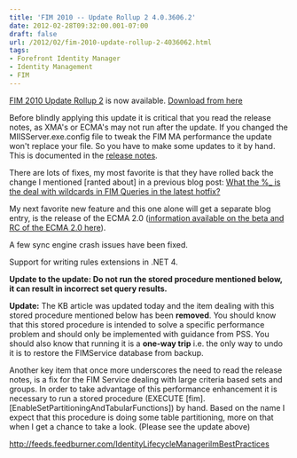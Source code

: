 ```yaml
---
title: 'FIM 2010 -- Update Rollup 2 4.0.3606.2'
date: 2012-02-28T09:32:00.001-07:00
draft: false
url: /2012/02/fim-2010-update-rollup-2-4036062.html
tags: 
- Forefront Identity Manager
- Identity Management
- FIM
---
```


[FIM 2010 Update Rollup 2](http://support.microsoft.com/kb/2635086) is now available. [Download from here](http://catalog.update.microsoft.com/v7/site/Search.aspx?q=forefront%20identity%20manager)

Before blindly applying this update it is critical that you read the release notes, as XMA's or ECMA's may not run after the update. If you changed the MIISServer.exe.config file to tweak the FIM MA performance the update won't replace your file. So you have to make some updates to it by hand. This is documented in the [release notes](http://support.microsoft.com/kb/2635086).

There are lots of fixes, my most favorite is that they have rolled back the change I mentioned \[ranted about\] in a previous blog post: [What the %\_ is the deal with wildcards in FIM Queries in the latest hotfix?](http://blog.ilmbestpractices.com/2011/11/ok-i-am-not-actually-swearing-nor-are.html)

My next favorite new feature and this one alone will get a separate blog entry, is the release of the ECMA 2.0 ([information available on the beta and RC of the ECMA 2.0 here](https://connect.microsoft.com/site433/Downloads/DownloadDetails.aspx?DownloadID=37582)).

A few sync engine crash issues have been fixed.

Support for writing rules extensions in .NET 4.

**Update to the update: Do not run the stored procedure mentioned below, it can result in incorrect set query results.**

**Update:** The KB article was updated today and the item dealing with this stored procedure mentioned below has been **removed**. You should know that this stored procedure is intended to solve a specific performance problem and should only be implemented with guidance from PSS. You should also know that running it is a **one-way trip** i.e. the only way to undo it is to restore the FIMService database from backup.

Another key item that once more underscores the need to read the release notes, is a fix for the FIM Service dealing with large criteria based sets and groups. In order to take advantage of this performance enhancement it is necessary to run a stored procedure (EXECUTE \[fim\].\[EnableSetPartitioningAndTabularFunctions\]) by hand. Based on the name I expect that this procedure is doing some table partitioning, more on that when I get a chance to take a look. (Please see the update above)

http://feeds.feedburner.com/IdentityLifecycleManagerilmBestPractices